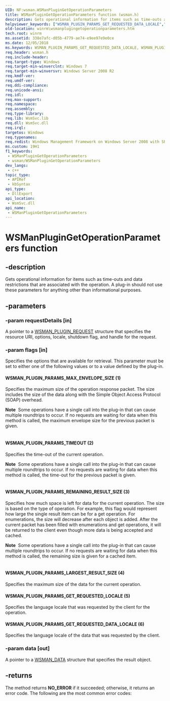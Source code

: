 ```yaml
---
UID: NF:wsman.WSManPluginGetOperationParameters
title: WSManPluginGetOperationParameters function (wsman.h)
description: Gets operational information for items such as time-outs and data restrictions that are associated with the operation.
helpviewer_keywords: ["WSMAN_PLUGIN_PARAMS_GET_REQUESTED_DATA_LOCALE","WSMAN_PLUGIN_PARAMS_GET_REQUESTED_LOCALE","WSMAN_PLUGIN_PARAMS_LARGEST_RESULT_SIZE","WSMAN_PLUGIN_PARAMS_MAX_ENVELOPE_SIZE","WSMAN_PLUGIN_PARAMS_REMAINING_RESULT_SIZE","WSMAN_PLUGIN_PARAMS_TIMEOUT","WSManPluginGetOperationParameters","WSManPluginGetOperationParameters function [Windows Remote Management]","winrm.wsmanplugingetoperationparameters","wsman/WSManPluginGetOperationParameters"]
old-location: winrm\wsmanplugingetoperationparameters.htm
tech.root: winrm
ms.assetid: 338e7afc-d05b-4779-ae74-e9ee97e9e0ce
ms.date: 12/05/2018
ms.keywords: WSMAN_PLUGIN_PARAMS_GET_REQUESTED_DATA_LOCALE, WSMAN_PLUGIN_PARAMS_GET_REQUESTED_LOCALE, WSMAN_PLUGIN_PARAMS_LARGEST_RESULT_SIZE, WSMAN_PLUGIN_PARAMS_MAX_ENVELOPE_SIZE, WSMAN_PLUGIN_PARAMS_REMAINING_RESULT_SIZE, WSMAN_PLUGIN_PARAMS_TIMEOUT, WSManPluginGetOperationParameters, WSManPluginGetOperationParameters function [Windows Remote Management], winrm.wsmanplugingetoperationparameters, wsman/WSManPluginGetOperationParameters
req.header: wsman.h
req.include-header: 
req.target-type: Windows
req.target-min-winverclnt: Windows 7
req.target-min-winversvr: Windows Server 2008 R2
req.kmdf-ver: 
req.umdf-ver: 
req.ddi-compliance: 
req.unicode-ansi: 
req.idl: 
req.max-support: 
req.namespace: 
req.assembly: 
req.type-library: 
req.lib: WsmSvc.lib
req.dll: WsmSvc.dll
req.irql: 
targetos: Windows
req.typenames: 
req.redist: Windows Management Framework on Windows Server 2008 with SP2 and Windows Vista with SP2
ms.custom: 19H1
f1_keywords:
 - WSManPluginGetOperationParameters
 - wsman/WSManPluginGetOperationParameters
dev_langs:
 - c++
topic_type:
 - APIRef
 - kbSyntax
api_type:
 - DllExport
api_location:
 - WsmSvc.dll
api_name:
 - WSManPluginGetOperationParameters
---
```


# WSManPluginGetOperationParameters function


## -description

Gets operational information for items such as time-outs and data restrictions that are associated with the operation. A plug-in should not use these parameters for anything other than informational purposes.

## -parameters

### -param requestDetails [in]

A pointer to a <a href="https://docs.microsoft.com/windows/desktop/api/wsman/ns-wsman-wsman_plugin_request">WSMAN_PLUGIN_REQUEST</a> structure that specifies the resource URI, options, locale, shutdown flag, and handle for the request.

### -param flags [in]

Specifies the options that are available for retrieval. This parameter must be set to either one of the following values or to a value defined by the plug-in.



#### WSMAN_PLUGIN_PARAMS_MAX_ENVELOPE_SIZE (1)

Specifies the maximum size of the operation response packet. The size includes the size of the data along with the Simple Object Access Protocol (SOAP)  overhead.

<div class="alert"><b>Note</b>  Some operations have a single call into the plug-in that can cause multiple roundtrips to occur. If no requests are waiting for data when this method is called, the maximum envelope size for the previous packet is given.</div>
<div> </div>


#### WSMAN_PLUGIN_PARAMS_TIMEOUT (2)

Specifies the time-out of the current operation.

<div class="alert"><b>Note</b>  Some operations have a single call into the plug-in that can cause multiple roundtrips to occur. If no requests are waiting for data when this method is called, the time-out for the previous packet is given.</div>
<div> </div>


#### WSMAN_PLUGIN_PARAMS_REMAINING_RESULT_SIZE (3)

Specifies how much space is left for data for the current operation. The size is based on the type of operation. For example, this flag would represent how large the single result item can be for a get operation. For enumerations, the size will decrease after each object is added. After the current packet has been filled with enumerations and get operations, it will be returned to the client even though more data is being accepted and cached.

<div class="alert"><b>Note</b>  Some operations have a single call into the plug-in that can cause multiple roundtrips to occur. If no requests are waiting for data when this method is called, the remaining size is given for a cached item.</div>
<div> </div>


#### WSMAN_PLUGIN_PARAMS_LARGEST_RESULT_SIZE (4)

Specifies the maximum size of the data for the current operation.



#### WSMAN_PLUGIN_PARAMS_GET_REQUESTED_LOCALE (5)

Specifies the language locale that was requested by the client for the operation.



#### WSMAN_PLUGIN_PARAMS_GET_REQUESTED_DATA_LOCALE (6)

Specifies the language locale of the data that was requested by the client.

### -param data [out]

A pointer to a <a href="https://docs.microsoft.com/windows/desktop/api/wsman/ns-wsman-wsman_data">WSMAN_DATA</a> structure that specifies the result object.

## -returns

The method returns <b>NO_ERROR</b> if it succeeded; otherwise,  it returns an error code. The following are the most common error codes:

